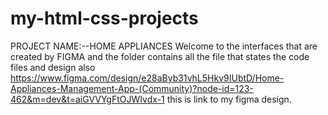 # my-html-css-projects
PROJECT NAME:--HOME APPLIANCES 
Welcome to the interfaces that are created by FIGMA and the folder contains all the file that states the code files and design also https://www.figma.com/design/e28aByb31vhL5Hkv9IUbtD/Home-Appliances-Management-App-(Community)?node-id=123-462&m=dev&t=aiGVVYgFtOJWIvdx-1 this is link to my figma design.
